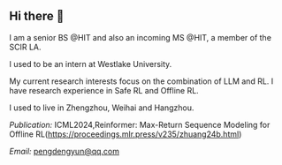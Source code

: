 ## Hi there 👋

I am a senior BS @HIT and also an incoming MS @HIT, a member of the SCIR LA.

I used to be an intern at Westlake University.

My current research interests focus on the combination of LLM and RL. I have research experience in Safe RL and Offline RL.

I used to live in Zhengzhou, Weihai and Hangzhou.

*Publication:*
ICML2024,Reinformer: Max-Return Sequence Modeling for Offline RL(https://proceedings.mlr.press/v235/zhuang24b.html)

*Email:*
pengdengyun@qq.com
